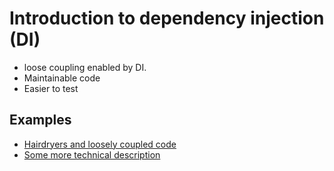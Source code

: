 # Introduction to dependency injection (DI)

* loose coupling enabled by DI.
* Maintainable code
* Easier to test

## Examples
* [Hairdryers and loosely coupled code](at_the_hotel.md)
* [Some more technical description](di-why.md)

